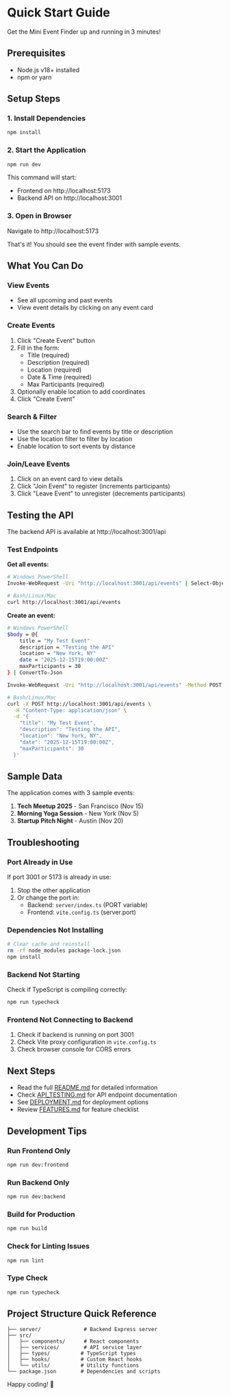 # Quick Start Guide

Get the Mini Event Finder up and running in 3 minutes!

## Prerequisites
- Node.js v18+ installed
- npm or yarn

## Setup Steps

### 1. Install Dependencies
```bash
npm install
```

### 2. Start the Application
```bash
npm run dev
```

This command will start:
- Frontend on http://localhost:5173
- Backend API on http://localhost:3001

### 3. Open in Browser
Navigate to http://localhost:5173

That's it! You should see the event finder with sample events.

## What You Can Do

### View Events
- See all upcoming and past events
- View event details by clicking on any event card

### Create Events
1. Click "Create Event" button
2. Fill in the form:
   - Title (required)
   - Description (required)
   - Location (required)
   - Date & Time (required)
   - Max Participants (required)
3. Optionally enable location to add coordinates
4. Click "Create Event"

### Search & Filter
- Use the search bar to find events by title or description
- Use the location filter to filter by location
- Enable location to sort events by distance

### Join/Leave Events
1. Click on an event card to view details
2. Click "Join Event" to register (increments participants)
3. Click "Leave Event" to unregister (decrements participants)

## Testing the API

The backend API is available at http://localhost:3001/api

### Test Endpoints

**Get all events:**
```bash
# Windows PowerShell
Invoke-WebRequest -Uri "http://localhost:3001/api/events" | Select-Object -ExpandProperty Content

# Bash/Linux/Mac
curl http://localhost:3001/api/events
```

**Create an event:**
```bash
# Windows PowerShell
$body = @{
    title = "My Test Event"
    description = "Testing the API"
    location = "New York, NY"
    date = "2025-12-15T19:00:00Z"
    maxParticipants = 30
} | ConvertTo-Json

Invoke-WebRequest -Uri "http://localhost:3001/api/events" -Method POST -Body $body -ContentType "application/json"

# Bash/Linux/Mac
curl -X POST http://localhost:3001/api/events \
  -H "Content-Type: application/json" \
  -d '{
    "title": "My Test Event",
    "description": "Testing the API",
    "location": "New York, NY",
    "date": "2025-12-15T19:00:00Z",
    "maxParticipants": 30
  }'
```

## Sample Data

The application comes with 3 sample events:
1. **Tech Meetup 2025** - San Francisco (Nov 15)
2. **Morning Yoga Session** - New York (Nov 5)
3. **Startup Pitch Night** - Austin (Nov 20)

## Troubleshooting

### Port Already in Use
If port 3001 or 5173 is already in use:
1. Stop the other application
2. Or change the port in:
   - Backend: `server/index.ts` (PORT variable)
   - Frontend: `vite.config.ts` (server.port)

### Dependencies Not Installing
```bash
# Clear cache and reinstall
rm -rf node_modules package-lock.json
npm install
```

### Backend Not Starting
Check if TypeScript is compiling correctly:
```bash
npm run typecheck
```

### Frontend Not Connecting to Backend
1. Check if backend is running on port 3001
2. Check Vite proxy configuration in `vite.config.ts`
3. Check browser console for CORS errors

## Next Steps

- Read the full [README.md](./README.md) for detailed information
- Check [API_TESTING.md](./API_TESTING.md) for API endpoint documentation
- See [DEPLOYMENT.md](./DEPLOYMENT.md) for deployment options
- Review [FEATURES.md](./FEATURES.md) for feature checklist

## Development Tips

### Run Frontend Only
```bash
npm run dev:frontend
```

### Run Backend Only
```bash
npm run dev:backend
```

### Build for Production
```bash
npm run build
```

### Check for Linting Issues
```bash
npm run lint
```

### Type Check
```bash
npm run typecheck
```

## Project Structure Quick Reference

```
├── server/              # Backend Express server
├── src/
│   ├── components/      # React components
│   ├── services/        # API service layer
│   ├── types/          # TypeScript types
│   ├── hooks/          # Custom React hooks
│   └── utils/          # Utility functions
└── package.json        # Dependencies and scripts
```

Happy coding! 🚀
